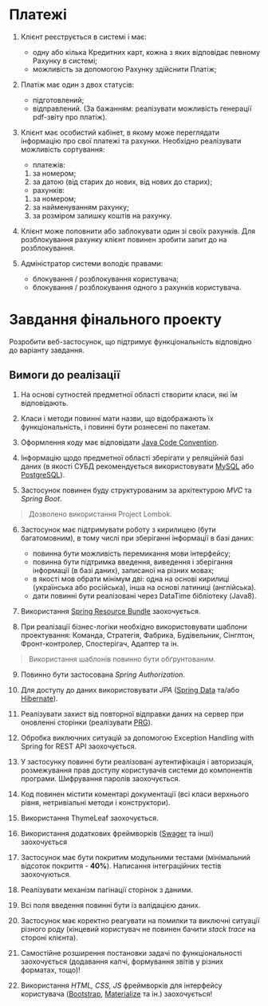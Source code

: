 # Платежі

1. Клієнт реєструється в системі і має:
   - одну або кілька Кредитних карт, кожна з яких відповідає певному Рахунку в системі;
   - можливість за допомогою Рахунку здійснити Платіж;
2. Платіж має один з двох статусів:

   - підготовлений;
   - відправлений.
     (За бажанням: реалізувати можливість генерації pdf-звіту про платіж).

3. Клієнт має особистий кабінет, в якому може переглядати інформацію про свої платежі та рахунки. Необхідно реалізувати можливість сортування:
   - платежів:
   1. за номером;
   2. за датою (від старих до нових, від нових до старих);
   - рахунків:
   1. за номером;
   2. за найменуванням рахунку;
   3. за розміром залишку коштів на рахунку.
4. Клієнт може поповнити або заблокувати один зі своїх рахунків. Для розблокування рахунку клієнт повинен зробити запит до на розблокування.
5. Адміністратор системи володіє правами:
   - блокування / розблокування користувача;
   - блокування / розблокування одного з рахунків користувача.

# Завдання фінального проекту

Розробити веб-застосунок, що підтримує функціональність відповідно до варіанту завдання.

## Вимоги до реалізації

1. На основі сутностей предметної області створити класи, які їм відповідають.

2. Класи і методи повинні мати назви, що відображають їх функціональність, і повинні бути рознесені по пакетам.

3. Оформлення коду має відповідати [Java Code Convention](https://www.oracle.com/technetwork/java/codeconventions-150003.pdf).

4. Інформацію щодо предметної області зберігати у реляційній базі даних (в якості СУБД рекомендується використовувати [MySQL](https://www.mysql.com/) або [PostgreSQL](https://www.postgresql.org/)).

5. Застосунок повинен буду структурованим за архітектурою _MVC_ та _Spring Boot_.

> Дозволено використання Project Lombok.

6. Застосунок має підтримувати роботу з кирилицею (бути багатомовним), в тому числі при зберіганні інформації в базі даних:

   - повинна бути можливість перемикання мови інтерфейсу;
   - повинна бути підтримка введення, виведення і зберігання інформації (в базі даних), записаної на різних мовах;
   - в якості мов обрати мінімум дві: одна на основі кирилиці (українська або російська), інша на основі латиниці (англійська).
   - дати повинні бути реалізовані через DataTime бібліотеку (Java8).

7. Використання [Spring Resource Bundle](https://www.baeldung.com/java-resourcebundle) заохочується.
8. При реалізації бізнес-логіки необхідно використовувати шаблони проектування: Команда, Стратегія, Фабрика, Будівельник, Сінглтон, Фронт-контролер, Спостерігач, Адаптер та ін.

> Використання шаблонів повинно бути обґрунтованим.

9. Повинно бути застосована _Spring Authorization_.

10. Для доступу до даних використовувати _JPA_ ([Spring Data](https://spring.io/projects/spring-data) та/або [Hibernate](<https://en.wikipedia.org/wiki/Hibernate_(framework)>)).

11. Реалізувати захист від повторної відправки даних на сервер при оновленні сторінки (реалізувати [PRG](https://en.wikipedia.org/wiki/Post/Redirect/Get)).

12. Обробка виключних ситуацій за допомогою Exception Handling with Spring for REST API заохочується.

13. У застосунку повинні бути реалізовані аутентифікація і авторизація, розмежування прав доступу користувачів системи до компонентів програми. Шифрування паролів заохочується.

14. Код повинен містити коментарі документації (всі класи верхнього рівня, нетривіальні методи і конструктори).

15. Використання ThymeLeaf заохочується.

16. Використання додаткових фреймворків ([Swager](https://swagger.io/) та інші) заохочується

17. Застосунок має бути покритим модульними тестами (мінімальний відсоток покриття - **40%**). Написання інтеграційних тестів заохочуються.

18. Реалізувати механізм пагінації сторінок з даними.

19. Всі поля введення повинні бути із валідацією даних.

20. Застосунок має коректно реагувати на помилки та виключні ситуації різного роду (кінцевий користувач не повинен бачити _stack trace_ на стороні клієнта).

21. Самостійне розширення постановки задачі по функціональності заохочується (додавання капчі, формування звітів у різних форматах, тощо)!

22. Використання _HTML, CSS, JS_ фреймворків для інтерфейсу користувача ([Bootstrap](https://getbootstrap.com/), [Materialize](https://materializecss.com/) та ін.) заохочується!
